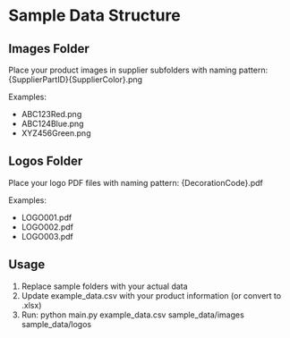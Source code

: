 # Sample Data Structure

## Images Folder
Place your product images in supplier subfolders with naming pattern:
{SupplierPartID}{SupplierColor}.png

Examples:
- ABC123Red.png
- ABC124Blue.png
- XYZ456Green.png

## Logos Folder  
Place your logo PDF files with naming pattern:
{DecorationCode}.pdf

Examples:
- LOGO001.pdf
- LOGO002.pdf
- LOGO003.pdf

## Usage
1. Replace sample folders with your actual data
2. Update example_data.csv with your product information (or convert to .xlsx)
3. Run: python main.py example_data.csv sample_data/images sample_data/logos
